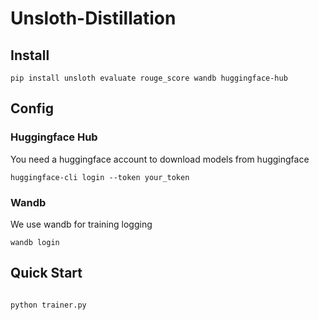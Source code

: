 # Unsloth-Distillation

## Install

```shell
pip install unsloth evaluate rouge_score wandb huggingface-hub
```

## Config

### Huggingface Hub
You need a huggingface account to download models from huggingface
```shell
huggingface-cli login --token your_token
```

### Wandb
We use wandb for training logging
```shell
wandb login
```


## Quick Start

```python

python trainer.py
```
